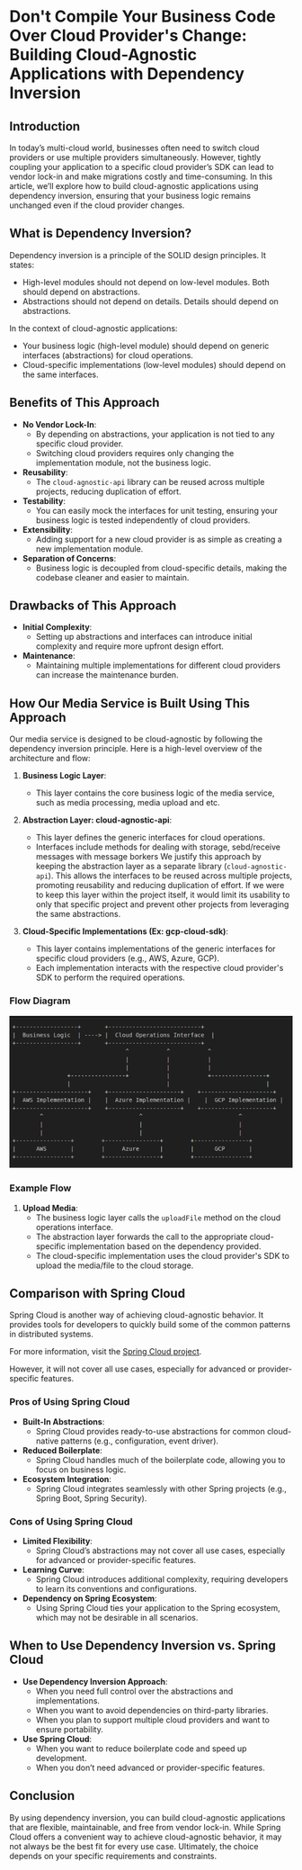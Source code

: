 # Don't Compile Your Business Code Over Cloud Provider's Change: Building Cloud-Agnostic Applications with Dependency Inversion

## Introduction

In today’s multi-cloud world, businesses often need to switch cloud providers or use multiple providers simultaneously. However, tightly coupling your application to a specific cloud provider’s SDK can lead to vendor lock-in and make migrations costly and time-consuming. In this article, we’ll explore how to build cloud-agnostic applications using dependency inversion, ensuring that your business logic remains unchanged even if the cloud provider changes.

## What is Dependency Inversion?

Dependency inversion is a principle of the SOLID design principles. It states:

- High-level modules should not depend on low-level modules. Both should depend on abstractions.
- Abstractions should not depend on details. Details should depend on abstractions.

In the context of cloud-agnostic applications:

- Your business logic (high-level module) should depend on generic interfaces (abstractions) for cloud operations.
- Cloud-specific implementations (low-level modules) should depend on the same interfaces.

## Benefits of This Approach

- **No Vendor Lock-In**:
  - By depending on abstractions, your application is not tied to any specific cloud provider.
  - Switching cloud providers requires only changing the implementation module, not the business logic.
- **Reusability**:
  - The `cloud-agnostic-api` library can be reused across multiple projects, reducing duplication of effort.
- **Testability**:
  - You can easily mock the interfaces for unit testing, ensuring your business logic is tested independently of cloud providers.
- **Extensibility**:
  - Adding support for a new cloud provider is as simple as creating a new implementation module.
- **Separation of Concerns**:
  - Business logic is decoupled from cloud-specific details, making the codebase cleaner and easier to maintain.

## Drawbacks of This Approach

- **Initial Complexity**:
  - Setting up abstractions and interfaces can introduce initial complexity and require more upfront design effort.
- **Maintenance**:
  - Maintaining multiple implementations for different cloud providers can increase the maintenance burden.

## How Our Media Service is Built Using This Approach

Our media service is designed to be cloud-agnostic by following the dependency inversion principle. Here is a high-level overview of the architecture and flow:

1. **Business Logic Layer**:
   - This layer contains the core business logic of the media service, such as media processing, media upload and etc.

2. **Abstraction Layer: cloud-agnostic-api**:
   - This layer defines the generic interfaces for cloud operations.
   - Interfaces include methods for dealing with storage, sebd/receive messages with message borkers
     We justify this approach by keeping the abstraction layer as a separate library (`cloud-agnostic-api`). This allows the interfaces to be reused across multiple projects, promoting reusability and reducing duplication of effort. If we were to keep this layer within the project itself, it would limit its usability to only that specific project and prevent other projects from leveraging the same abstractions.

3. **Cloud-Specific Implementations (Ex: gcp-cloud-sdk)**:
   - This layer contains implementations of the generic interfaces for specific cloud providers (e.g., AWS, Azure, GCP).
   - Each implementation interacts with the respective cloud provider's SDK to perform the required operations.

### Flow Diagram

![Cloud-Agnostic Strategy](resources/cloud-agnostic.png)

### Example Flow

1. **Upload Media**:
   - The business logic layer calls the `uploadFile` method on the cloud operations interface.
   - The abstraction layer forwards the call to the appropriate cloud-specific implementation based on the dependency provided.
   - The cloud-specific implementation uses the cloud provider's SDK to upload the media/file to the cloud storage.

## Comparison with Spring Cloud

Spring Cloud is another way of achieving cloud-agnostic behavior. It provides tools for developers to quickly build some of the common patterns in distributed systems.

For more information, visit the [Spring Cloud  project](https://spring.io/projects/spring-cloud).

However, it will not cover all use cases, especially for advanced or provider-specific features.

### Pros of Using Spring Cloud

- **Built-In Abstractions**:
  - Spring Cloud provides ready-to-use abstractions for common cloud-native patterns (e.g., configuration, event driver).
- **Reduced Boilerplate**:
  - Spring Cloud handles much of the boilerplate code, allowing you to focus on business logic.
- **Ecosystem Integration**:
  - Spring Cloud integrates seamlessly with other Spring projects (e.g., Spring Boot, Spring Security).

### Cons of Using Spring Cloud

- **Limited Flexibility**:
  - Spring Cloud’s abstractions may not cover all use cases, especially for advanced or provider-specific features.
- **Learning Curve**:
  - Spring Cloud introduces additional complexity, requiring developers to learn its conventions and configurations.
- **Dependency on Spring Ecosystem**:
  - Using Spring Cloud ties your application to the Spring ecosystem, which may not be desirable in all scenarios.

## When to Use Dependency Inversion vs. Spring Cloud

- **Use Dependency Inversion Approach**:
  - When you need full control over the abstractions and implementations.
  - When you want to avoid dependencies on third-party libraries.
  - When you plan to support multiple cloud providers and want to ensure portability.
- **Use Spring Cloud**:
  - When you want to reduce boilerplate code and speed up development.
  - When you don’t need advanced or provider-specific features.

## Conclusion

By using dependency inversion, you can build cloud-agnostic applications that are flexible, maintainable, and free from vendor lock-in. While Spring Cloud offers a convenient way to achieve cloud-agnostic behavior, it may not always be the best fit for every use case. Ultimately, the choice depends on your specific requirements and constraints.